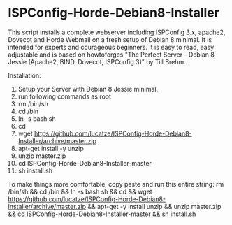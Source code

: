 # ISPConfig-Horde-Debian8-Installer
This script installs a complete webserver including ISPConfig 3.x, apache2, Dovecot and Horde Webmail on a fresh setup of Debian 8 minimal. It is intended for experts and courageous beginners. It is easy to read, easy adjustable and is based on howtoforges "The Perfect Server - Debian 8 Jessie (Apache2, BIND, Dovecot, ISPConfig 3)" by Till Brehm.

Installation:

1.  Setup your Server with Debian 8 Jessie minimal.
2.  run following commands as root
3.  rm /bin/sh
4.  cd /bin
5.  ln -s bash sh
6.  cd
7.  wget https://github.com/lucatze/ISPConfig-Horde-Debian8-Installer/archive/master.zip
8.  apt-get install -y unzip
9.  unzip master.zip
10.  cd ISPConfig-Horde-Debian8-Installer-master
11.  sh install.sh

To make things more comfortable, copy paste and run this entire string:
rm /bin/sh && cd /bin && ln -s bash sh && cd && wget https://github.com/lucatze/ISPConfig-Horde-Debian8-Installer/archive/master.zip && apt-get -y install unzip && unzip master.zip && cd ISPConfig-Horde-Debian8-Installer-master && sh install.sh
